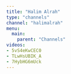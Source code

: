 ```yaml
---
title: "Halim Alrah"
type: "channels"
channel: "halimalrah"
menu:
  main:
    parent: "Channels"
videos:
- 5vS4eKwCEC0
- TLwHsUBIK_A
- 7HybHG6mUck
---
```


